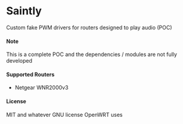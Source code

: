 # Saintly
Custom fake PWM drivers for routers designed to play audio (POC) 

#### Note

This is a complete POC and the dependencies / modules are not fully developed


#### Supported Routers
* Netgear WNR2000v3


#### License
MIT and whatever GNU license OpenWRT uses
